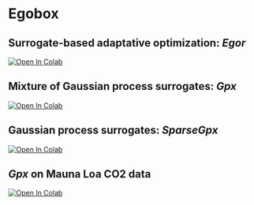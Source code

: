 # Egobox

## Surrogate-based adaptative optimization: _Egor_

[![Open In Colab](https://colab.research.google.com/assets/colab-badge.svg)](https://colab.research.google.com/github/relf/egobox/blob/master/doc/Egor_Tutorial.ipynb)


## Mixture of Gaussian process surrogates: _Gpx_

[![Open In Colab](https://colab.research.google.com/assets/colab-badge.svg)](https://colab.research.google.com/github/relf/egobox/blob/master/doc/Gpx_Tutorial.ipynb)

## Gaussian process surrogates: _SparseGpx_

[![Open In Colab](https://colab.research.google.com/assets/colab-badge.svg)](https://colab.research.google.com/github/relf/egobox/blob/master/doc/SparseGpx_Tutorial.ipynb)

## _Gpx_ on Mauna Loa CO2 data

[![Open In Colab](https://colab.research.google.com/assets/colab-badge.svg)](https://colab.research.google.com/github/relf/egobox/blob/master/doc/Gpx_MaunaLoaCO2.ipynb)
